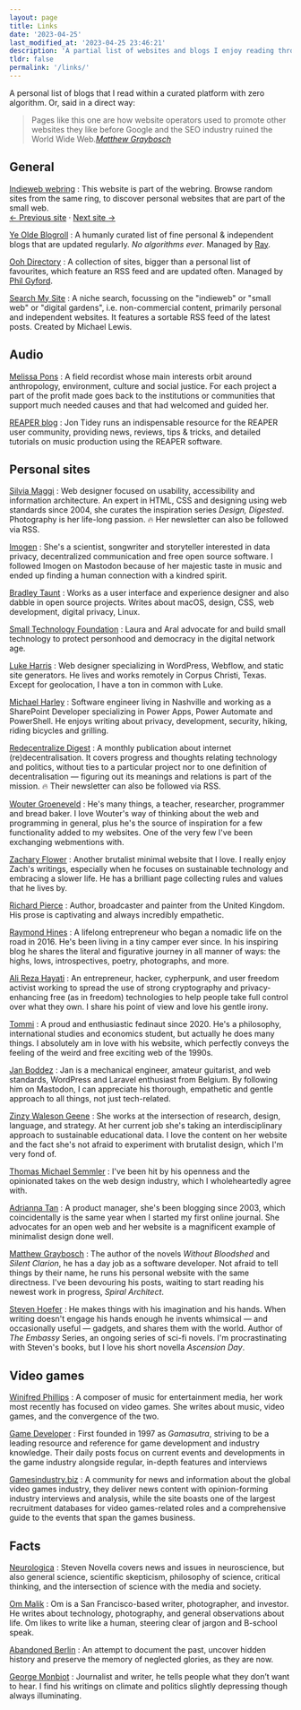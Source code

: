 ```yaml
---
layout: page
title: Links
date: '2023-04-25'
last_modified_at: '2023-04-25 23:46:21'
description: 'A partial list of websites and blogs I enjoy reading through RSS feeds.'
tldr: false
permalink: '/links/'
---
```

A personal list of blogs that I read within a curated platform with zero algorithm. Or, said in a direct way:

> Pages like this one are how website operators used to promote other websites they like before Google and the SEO industry ruined the World Wide Web.<cite>[Matthew Graybosch](https://starbreaker.org/links/)</cite>

## General

[Indieweb webring](https://indieweb.org/indiewebring)
: This website is part of the webring. Browse random sites from the same ring, to discover personal websites that are part of the small web.<br>[← Previous site](https://xn--sr8hvo.ws/%F0%9F%8E%BC%F0%9F%8D%B3%F0%9F%8C%B9/previous) &middot; [Next site →](https://xn--sr8hvo.ws/%F0%9F%8E%BC%F0%9F%8D%B3%F0%9F%8C%B9/next)

[Ye Olde Blogroll](https://blogroll.org/)
: A humanly curated list of fine personal & independent blogs that are updated regularly. _No algorithms ever_. Managed by [Ray](https://alongtheray.com/).

[Ooh Directory](https://ooh.directory/)
: A collection of sites, bigger than a personal list of favourites, which feature an RSS feed and are updated often. Managed by [Phil Gyford](https://www.gyford.com/).

[Search My Site](https://searchmysite.net/)
: A niche search, focussing on the "indieweb" or "small web" or "digital gardens", i.e. non-commercial content, primarily personal and independent websites. It features a sortable RSS feed of the latest posts. Created by Michael Lewis.

## Audio

[Melissa Pons](https://melissapons.com/)
: A field recordist whose main interests orbit around anthropology, environment, culture and social justice. For each project a part of the profit made goes back to the institutions or communities that support much needed causes and that had welcomed and guided her.

[REAPER blog](https://reaperblog.net/)
: Jon Tidey runs an indispensable resource for the REAPER user community, providing news, reviews, tips & tricks, and detailed tutorials on music production using the REAPER software.

## Personal sites

[Silvia Maggi](https://silviamaggidesign.com)
: Web designer focused on usability, accessibility and information architecture. An expert in HTML, CSS and designing using web standards since 2004, she curates the inspiration series _Design, Digested_. Photography is her life-long passion. 🔥 Her newsletter can also be followed via RSS. 

[Imogen](https://write.as/imgn/)
: She's a scientist, songwriter and storyteller interested in data privacy, decentralized communication and free open source software. I followed Imogen on Mastodon because of her majestic taste in music and ended up finding a human connection with a kindred spirit.

[Bradley Taunt](https://tdarb.org/)
: Works as a user interface and experience designer and also dabble in open source projects. Writes about macOS, design, CSS, web development, digital privacy, Linux.

[Small Technology Foundation](https://small-tech.org/news/)
: Laura and Aral advocate for and build small technology to protect personhood and democracy in the digital network age.

[Luke Harris](https://www.lkhrs.com)
: Web designer specializing in WordPress, Webflow, and static site generators. He lives and works remotely in Corpus Christi, Texas. Except for geolocation, I have a ton in common with Luke.

[Michael Harley](https://obsolete29.com/)
: Software engineer living in Nashville and working as a SharePoint Developer specializing in Power Apps, Power Automate and PowerShell. He enjoys writing about privacy, development, security, hiking, riding bicycles and grilling.

[Redecentralize Digest](https://redecentralize.org/redigest/)
: A monthly publication about internet (re)decentralisation. It covers progress and thoughts relating technology and politics, without ties to a particular project nor to one definition of decentralisation — figuring out its meanings and relations is part of the mission. 🔥 Their newsletter can also be followed via RSS.

[Wouter Groeneveld](https://brainbaking.com/)
: He's many things, a teacher, researcher, programmer and bread baker. I love Wouter's way of thinking about the web and programming in general, plus he's the source of inspiration for a few functionality added to my websites. One of the very few I've been exchanging webmentions with.

[Zachary Flower](http://flower.codes/)
: Another brutalist minimal website that I love. I really enjoy Zach's writings, especially when he focuses on sustainable technology and embracing a slower life. He has a brilliant page collecting rules and values that he lives by.

[Richard Pierce](https://tettig.com/)
: Author, broadcaster and painter from the United Kingdom. His prose is captivating and always incredibly empathetic.

[Raymond Hines](https://alongtheray.com)
: A lifelong entrepreneur who began a nomadic life on the road in 2016. He's been living in a tiny camper ever since. In his inspiring blog he shares the literal and figurative journey in all manner of ways: the highs, lows, introspectives, poetry, photographs, and more.

[Ali Reza Hayati](https://alirezahayati.com/)
: An entrepreneur, hacker, cypherpunk, and user freedom activist working to spread the use of strong cryptography and privacy-enhancing free (as in freedom) technologies to help people take full control over what they own. I share his point of view and love his gentle irony.

[Tommi](https://tommi.space/zibenglish)
: A proud and enthusiastic fedinaut since 2020. He's a philosophy, international studies and economics student, but actually he does many things. I absolutely am in love with his website, which perfectly conveys the feeling of the weird and free exciting web of the 1990s.

[Jan Boddez](https://jan.boddez.net/)
: Jan is a mechanical engineer, amateur guitarist, and web standards, WordPress and Laravel enthusiast from Belgium. By following him on Mastodon, I can appreciate his thorough, empathetic and gentle approach to all things, not just tech-related.

[Zinzy Waleson Geene](https://www.zinzy.website)
: She works at the intersection of research, design, language, and strategy. At her current job she's taking an interdisciplinary approach to sustainable educational data. I love the content on her website and the fact she's not afraid to experiment with brutalist design, which I'm very fond of.

[Thomas Michael Semmler](https://helloyes.dev/)
: I've been hit by his openness and the opinionated takes on the web design industry, which I wholeheartedly agree with.

[Adrianna Tan](https://popagandhi.com)
: A product manager, she's been blogging since 2003, which coincidentally is the same year when I started my first online journal. She advocates for an open web and her website is a magnificent example of minimalist design done well.

[Matthew Graybosch](https://starbreaker.org/)
: The author of the novels _Without Bloodshed_ and _Silent Clarion_, he has a day job as a software developer. Not afraid to tell things by their name, he runs his personal website with the same directness. I've been devouring his posts, waiting to start reading his newest work in progress, _Spiral Architect_.

[Steven Hoefer](https://readsteven.com)
: He makes things with his imagination and his hands. When writing doesn't engage his hands enough he invents whimsical — and occasionally useful — gadgets, and shares them with the world. Author of _The Embassy_ Series, an ongoing series of sci-fi novels. I'm procrastinating with Steven's books, but I love his short novella _Ascension Day_.

## Video games

[Winifred Phillips](https://winifredphillips.wpcomstaging.com/)
: A composer of music for entertainment media, her work most recently has focused on video games. She writes about music, video games, and the convergence of the two.

[Game Developer](https://www.gamedeveloper.com/blogs)
: First founded in 1997 as _Gamasutra_, striving to be a leading resource and reference for game development and industry knowledge. Their daily posts focus on current events and developments in the game industry alongside regular, in-depth features and interviews

[Gamesindustry.biz](https://www.gamesindustry.biz/)
: A community for news and information about the global video games industry, they deliver news content with opinion-forming industry interviews and analysis, while the site boasts one of the largest recruitment databases for video games-related roles and a comprehensive guide to the events that span the games business.

## Facts

[Neurologica](https://theness.com/neurologicablog)
: Steven Novella covers news and issues in neuroscience, but also general science, scientific skepticism, philosophy of science, critical thinking, and the intersection of science with the media and society.

[Om Malik](https://om.co/)
: Om is a San Francisco-based writer, photographer, and investor. He writes about technology, photography, and general observations about life. Om likes to write like a human, steering clear of jargon and B-school speak.

[Abandoned Berlin](https://www.abandonedberlin.com)
: An attempt to document the past, uncover hidden history and preserve the memory of neglected glories, as they are now.

[George Monbiot](https://www.monbiot.com/)
: Journalist and writer, he tells people what they don’t want to hear. I find his writings on climate and politics slightly depressing though always illuminating.
